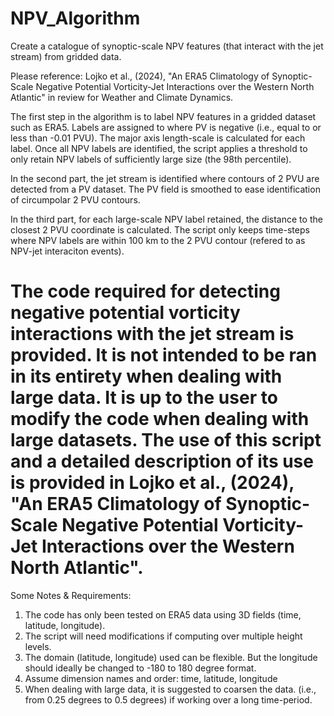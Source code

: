 # NPV_Algorithm
Create a catalogue of synoptic-scale NPV features (that interact with the jet stream) from gridded data. 

Please reference: Lojko et al., (2024), "An ERA5 Climatology of Synoptic-Scale Negative Potential Vorticity-Jet Interactions over the Western North Atlantic" in review for Weather and Climate Dynamics.  

The first step in the algorithm is to label NPV features in a gridded dataset such as ERA5. Labels are assigned to where PV is negative (i.e., equal to or less than -0.01 PVU). The major axis length-scale is calculated for each label. Once all NPV labels are identified, the script applies a threshold to only retain NPV labels of sufficiently large size (the 98th percentile). 

In the second part, the jet stream is identified where contours of 2 PVU are detected from a PV dataset. The PV field is smoothed to ease identification of circumpolar 2 PVU contours.

In the third part, for each large-scale NPV label retained, the distance to the closest 2 PVU coordinate is calculated. The script only keeps time-steps where NPV labels are within 100 km to the 2 PVU contour (refered to as NPV-jet interaciton events). 

# The code required for detecting negative potential vorticity interactions with the jet stream is provided. It is not intended to be ran in its entirety when dealing with large data. It is up to the user to modify the code when dealing with large datasets. The use of this script and a detailed description of its use is provided in Lojko et al., (2024), "An ERA5 Climatology of Synoptic-Scale Negative Potential Vorticity-Jet Interactions over the Western North Atlantic". 

Some Notes & Requirements:
1. The code has only been tested on ERA5 data using 3D fields (time, latitude, longitude).
2. The script will need modifications if computing over multiple height levels. 
3. The domain (latitude, longitude) used can be flexible. But the longitude should ideally be changed to -180 to 180 degree format.
4. Assume dimension names and order: time, latitude, longitude 
5. When dealing with large data, it is suggested to coarsen the data. (i.e., from 0.25 degrees to 0.5 degrees) if working over a long time-period. 
